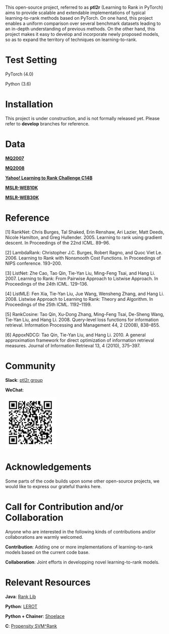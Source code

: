 This open-source project, referred to as **ptl2r** (Learning to Rank in PyTorch) aims to provide scalable and extendable implementations of typical learning-to-rank methods based on PyTorch. On one hand, this project enables a uniform comparison over several benchmark datasets leading to an in-depth understanding of previous methods. On the other hand, this project makes it easy to develop and incorporate newly proposed models, so as to expand the territory of techniques on learning-to-rank. 

# Test Setting

PyTorch (4.0)

Python (3.6)

# Installation
This project is under construction, and is not formally released yet. Please refer to **develop** branches for reference.

# Data
**[MQ2007](http://research.microsoft.com/en-us/um/beijing/projects/letor/LETOR4.0/Data/MQ2007.rar)**

**[MQ2008](http://research.microsoft.com/en-us/um/beijing/projects/letor/LETOR4.0/Data/MQ2008.rar)**

**[Yahoo! Learning to Rank Challenge C14B](http://webscope.sandbox.yahoo.com/catalog.php?datatype=c)**

**[MSLR-WEB10K](https://www.microsoft.com/en-us/research/project/mslr/)**

**[MSLR-WEB30K](https://www.microsoft.com/en-us/research/project/mslr/)**


# Reference
[1] RankNet: Chris Burges, Tal Shaked, Erin Renshaw, Ari Lazier, Matt Deeds, Nicole Hamilton, and Greg Hullender. 2005. Learning to rank using gradient descent. In Proceedings of the 22nd ICML. 89–96.

[2] LambdaRank: Christopher J.C. Burges, Robert Ragno, and Quoc Viet Le. 2006. Learning to Rank with Nonsmooth Cost Functions. In Proceedings of NIPS conference. 193–200.

[3] ListNet: Zhe Cao, Tao Qin, Tie-Yan Liu, Ming-Feng Tsai, and Hang Li. 2007. Learning to Rank: From Pairwise Approach to Listwise Approach. In Proceedings of the 24th ICML. 129–136.

[4] ListMLE: Fen Xia, Tie-Yan Liu, Jue Wang, Wensheng Zhang, and Hang Li. 2008. Listwise Approach to Learning to Rank: Theory and Algorithm. In Proceedings of the 25th ICML. 1192–1199.

[5] RankCosine: Tao Qin, Xu-Dong Zhang, Ming-Feng Tsai, De-Sheng Wang, Tie-Yan Liu, and Hang Li. 2008. Query-level loss functions for information retrieval. Information Processing and Management 44, 2 (2008), 838–855.

[6] AppoxNDCG: Tao Qin, Tie-Yan Liu, and Hang Li. 2010. A general approximation framework for direct optimization of information retrieval measures. Journal of Information Retrieval 13, 4 (2010), 375–397.

# Community

**Slack**: [ptl2r group](https://ptl2r.slack.com)

**WeChat**:

![ptl2r](./img/wechat.png)

# Acknowledgements
Some parts of the code builds upon some other open-source projects, we would like to express our grateful thanks here. 

# Call for Contribution and/or Collaboration
Anyone who are interested in the following kinds of contributions and/or collaborations are warmly welcomed.

**Contribution**: Adding one or more implementations of learning-to-rank models based on the current code base.

**Collaboration**: Joint efforts in developping novel learning-to-rank models.

# Relevant Resources

**Java**: [Rank Lib](http://www.lemurproject.org/ranklib.php)

**Python**: [LEROT](https://bitbucket.org/ilps/lerot)

**Python + Chainer**: [Shoelace](https://github.com/rjagerman/shoelace)

**C**: [Propensity SVM^Rank](http://www.cs.cornell.edu/people/tj/svm_light/svm_proprank.html)
